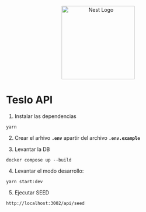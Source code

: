 <p align="center">
  <a href="http://nestjs.com/" target="blank"><img src="https://nestjs.com/img/logo-small.svg" width="200" alt="Nest Logo" /></a>
</p>

# Teslo API
1. Instalar las dependencias
```
yarn
```

2. Crear el arhivo __```.env```__ apartir del archivo __```.env.example```__

3. Levantar la DB
```
docker compose up --build
```

4. Levantar el modo desarrollo:
```
yarn start:dev
```

5. Ejecutar SEED
```
http://localhost:3002/api/seed
```
